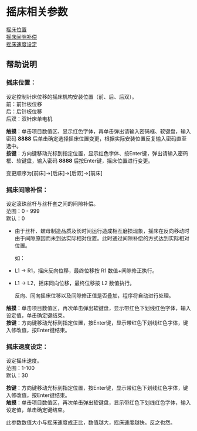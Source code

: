 # 摇床相关参数

[摇床位置](yao-chuang-xiang-guan-can-shu.md#yao-chuang-wei-zhi)  
[摇床间隙补偿](yao-chuang-xiang-guan-can-shu.md#yao-chuang-jian-xi-bu-chang)  
[摇床速度设定](yao-chuang-xiang-guan-can-shu.md#yao-chuang-su-du-she-ding)

## 帮助说明

### **摇床位置：**

设定控制针床位移的摇床机构安装位置（前、后、后双）。  
前：前针板位移  
后：后针板位移  
后双：双针床单电机

**触摸**：单击项目数值区、显示红色字体，再单击弹出请输入密码框、软键盘，输入密码 **8888** 后单击确定选择摇床位置变更，根据实际安装位置反复输入密码直至选中。  
**按键**：方向键移动光标到指定位置，显示红色字体、按Enter键，弹出请输入密码框、软键盘，输入密码 **8888** 后按Enter键，摇床位置进行变更。

变更顺序为\[前床\]→\[后床\]→\[后双\]→\[前床\]

### **摇床间隙补偿：**

设定滚珠丝杆与丝杆套之间的间隙补偿。  
范围：0 - 999  
默认：0

* 由于丝杆、螺母制造品质及长时间运行造成相互磨损现象，摇床在反向移动时由于间隙原因而未到达实际相对位置。此时通过间隙补偿的方式达到实际相对位置。

  如：

* L1 -&gt; R1，摇床反向位移，最终位移按 R1 数值+间隙修正执行。
* L1 -&gt; L2，摇床同向位移，最终位移按 L2 数值执行。

  反向、同向摇床位移以及间隙修正值是否叠加，程序将自动进行处理。

**触摸**：单击项目数值区，再次单击弹出软键盘，显示带红色下划线红色字体，输入设定值，单击确定键结束。  
**按键**：方向键移动光标到指定位置，按Enter键，显示带红色下划线红色字体，键入修改值，按Enter键结束。

### **摇床速度设定：**

设定摇床速度。  
范围：1-100  
默认：30

**按键**：方向键移动光标到指定位置，按Enter键，显示带红色下划线红色字体，键入修改值，按Enter键结束。  
**触摸**：单击项目数值区，再次单击弹出软键盘，显示带红色下划线红色字体，输入设定值，单击确定键结束。

此参数数值大小与摇床速度成正比，数值越大，摇床速度越快。反之也然。

